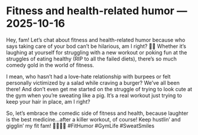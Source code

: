 # Fitness and health-related humor — 2025-10-16

Hey, fam! Let’s chat about fitness and health-related humor because who says taking care of your bod can’t be hilarious, am I right? 💪🤣 Whether it’s laughing at yourself for struggling with a new workout or poking fun at the struggles of eating healthy (RIP to all the failed diets), there’s so much comedy gold in the world of fitness.

I mean, who hasn’t had a love-hate relationship with burpees or felt personally victimized by a salad while craving a burger? We’ve all been there! And don’t even get me started on the struggle of trying to look cute at the gym when you’re sweating like a pig. It’s a real workout just trying to keep your hair in place, am I right?

So, let’s embrace the comedic side of fitness and health, because laughter is the best medicine...after a killer workout, of course! Keep hustlin’ and gigglin’ my fit fam! 🤣🏃‍♀️💦 #FitHumor #GymLife #SweatSmiles